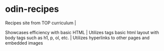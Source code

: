# odin-recipes
Recipes site from TOP curriculum |

Showcases efficiency with basic HTML |
Utilizes tags basic html layout with body tags such as h1, p, ol, etc. |
Utilizes hyperlinks to other pages and embedded images
